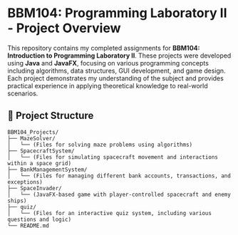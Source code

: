 # BBM104: Programming Laboratory II - Project Overview

This repository contains my completed assignments for **BBM104: Introduction to Programming Laboratory II**. These projects were developed using **Java** and **JavaFX**, focusing on various programming concepts including algorithms, data structures, GUI development, and game design. Each project demonstrates my understanding of the subject and provides practical experience in applying theoretical knowledge to real-world scenarios.

## 📂 Project Structure

```plaintext
BBM104_Projects/
├── MazeSolver/
│   └── (Files for solving maze problems using algorithms)
├── SpacecraftSystem/
│   └── (Files for simulating spacecraft movement and interactions within a space grid)
├── BankManagementSystem/
│   └── (Files for managing different bank accounts, transactions, and exceptions)
├── SpaceInvader/
│   └── (JavaFX-based game with player-controlled spacecraft and enemy ships)
├── quiz/
│   └── (Files for an interactive quiz system, including various questions and logic)
└── README.md
```
